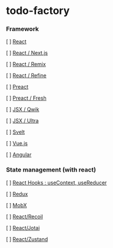 # todo-factory

### Framework
[ ] [React](https://ko.reactjs.org/docs/getting-started.html)

[ ] [React / Next.js](https://nextjs.org/)

[ ] [React / Remix](https://remix.run/docs/en/v1)

[ ] [React / Refine](https://refine.dev/)

[ ] [Preact](https://preactjs.com/)

[ ] [Preact / Fresh](https://fresh.deno.dev/)

[ ] [JSX / Qwik](https://qwik.builder.io/)

[ ] [JSX / Ultra](https://ultrajs.dev/)

[ ] [Svelt](https://svelte.dev/)

[ ] [Vue.js](https://kr.vuejs.org/)

[ ] [Angular](https://angular.io/)




### State management (with react)

[ ] [React Hooks : useContext, useReducer](https://ko.reactjs.org/docs/hooks-reference.html)

[ ] [Redux](https://ko.redux.js.org/)

[ ] [MobX](https://mobx.js.org/README.html)

[ ] [React/Recoil](https://recoiljs.org/)

[ ] [React/Jotai](https://jotai.org/)

[ ] [React/Zustand](https://github.com/pmndrs/zustand)
